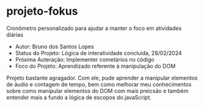 
<body>
  <head>
    <h1> projeto-fokus </h1>
    <p>Cronômetro personalizado para ajudar a manter o foco em atividades diárias</p>
    <ul>
      <li>Autor: Bruno dos Santos Lopes</li>
      <li>Status do Projeto: Lógica de interatividade concluida, 28/02/2024</li>
      <li>Próxima Auteração: Implementer cometários no código</li>
      <li>Foco do Projeto: Aprendizado referente à manipulação do DOM</li>
    </ul>
  </head>
  <main>
    Projeto bastante agragador. Com ele, pude aprender a manipular elementos de áudio e contagem de tempo, bem como melhorar meu conhecimentos<br>
    sobre como manipular elementos do DOM com mais preicsão e também entender mais a fundo a lógica de escopos do javaScript.
  </main>
  <footer></footer>
</body>

